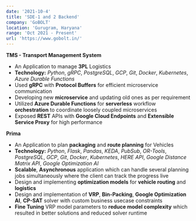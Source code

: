 ```yaml
---
date: '2021-10-4'
title: 'SDE-1 and 2 Backend'
company: 'GoBOLT'
location: 'Gurugram, Haryana'
range: 'Oct 2021 - Present'
url: 'https://www.gobolt.in/'
---
```


**TMS - Transport Management System**

- An Application to manage __3PL__ Logistics
- **Technology:** _Python_, _gRPC_, _PostgreSQL_, _GCP_, _Git_, _Docker_, _Kubernetes_, _Azure Durable Functions_
- Used __gRPC__ with __Protocol Buffers__ for efficient microservice communication
- Developing new __microservice__ and updating old ones as per requirement
- Utilized __Azure Durable Functions__ for __serverless__ workflow __orchestration__ to coordinate loosely coupled microservices
- Exposed __REST__ APIs with __Google Cloud Endpoints__ and __Extensible Service Proxy__ for high performance

**Prima**

- An Application to plan __packaging__ and __route planning__ for Vehicles
- **Technology:** _Python_, _Flask_, _Pandas_, _KEDA_, _PubSub_, _OR-Tools_, _PostgreSQL_, _GCP_, _Git_, _Docker_, _Kubernetes_, _HERE API_, _Google Distance Matrix API_, _Google Optimization AI_
- __Scalable__, __Asynchronous__ application which can handle several planning jobs simultaneously where the client can track the progress live
- Design and implementing __optimization models__ for __vehicle routing__ and __logistics__
- Design and implementation of __VRP__, __Bin-Packing__, __Google Optimization AI__, __CP-SAT__ solver with custom business usecase constraints
- __Fine Tuning__ VRP model parameters to __reduce model complexity__ which resulted in better solutions and reduced solver runtime
